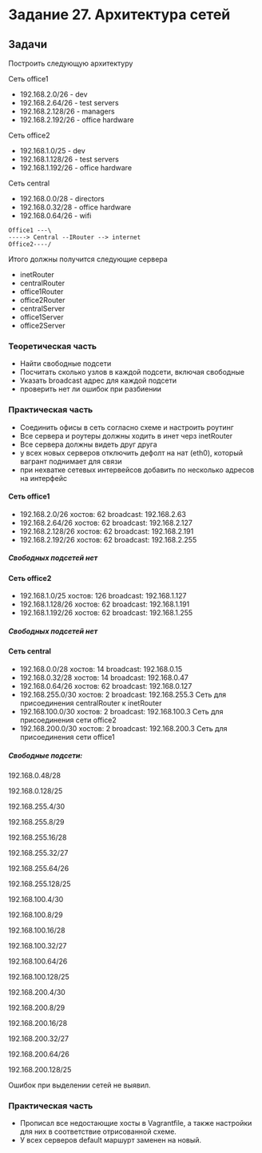 # Задание 27. Архитектура сетей

## Задачи

Построить следующую архитектуру

Сеть office1
- 192.168.2.0/26 - dev
- 192.168.2.64/26 - test servers
- 192.168.2.128/26 - managers
- 192.168.2.192/26 - office hardware

Сеть office2
- 192.168.1.0/25 - dev
- 192.168.1.128/26 - test servers
- 192.168.1.192/26 - office hardware


Сеть central
- 192.168.0.0/28 - directors
- 192.168.0.32/28 - office hardware
- 192.168.0.64/26 - wifi

```
Office1 ---\
-----> Central --IRouter --> internet
Office2----/
```
Итого должны получится следующие сервера
- inetRouter
- centralRouter
- office1Router
- office2Router
- centralServer
- office1Server
- office2Server

### Теоретическая часть
- Найти свободные подсети
- Посчитать сколько узлов в каждой подсети, включая свободные
- Указать broadcast адрес для каждой подсети
- проверить нет ли ошибок при разбиении

### Практическая часть
- Соединить офисы в сеть согласно схеме и настроить роутинг
- Все сервера и роутеры должны ходить в инет черз inetRouter
- Все сервера должны видеть друг друга
- у всех новых серверов отключить дефолт на нат (eth0), который вагрант поднимает для связи
- при нехватке сетевых интервейсов добавить по несколько адресов на интерфейс



#### Сеть office1

* 192.168.2.0/26	хостов: 62	broadcast: 192.168.2.63
* 192.168.2.64/26	хостов: 62	broadcast: 192.168.2.127
* 192.168.2.128/26	хостов: 62	broadcast: 192.168.2.191
* 192.168.2.192/26	хостов: 62	broadcast: 192.168.2.255

##### Свободных подсетей нет


#### Сеть office2

* 192.168.1.0/25	хостов: 126	broadcast: 192.168.1.127
* 192.168.1.128/26 	хостов: 62	broadcast: 192.168.1.191
* 192.168.1.192/26 	хостов: 62	broadcast: 192.168.1.255

##### Свободных подсетей нет


#### Сеть central

* 192.168.0.0/28	хостов: 14	broadcast: 192.168.0.15
* 192.168.0.32/28	хостов: 14	broadcast: 192.168.0.47
* 192.168.0.64/26	хостов: 62	broadcast: 192.168.0.127
* 192.168.255.0/30	хостов: 2	broadcast: 192.168.255.3	Сеть для присоединения centralRouter к inetRouter
* 192.168.100.0/30	хостов: 2	broadcast: 192.168.100.3	Сеть для присоединения сети office2
* 192.168.200.0/30	хостов: 2	broadcast: 192.168.200.3	Сеть для присоединения сети office1


##### Свободные подсети:

192.168.0.48/28

192.168.0.128/25

192.168.255.4/30

192.168.255.8/29

192.168.255.16/28

192.168.255.32/27

192.168.255.64/26

192.168.255.128/25


192.168.100.4/30

192.168.100.8/29

192.168.100.16/28

192.168.100.32/27

192.168.100.64/26

192.168.100.128/25


192.168.200.4/30

192.168.200.8/29

192.168.200.16/28

192.168.200.32/27

192.168.200.64/26

192.168.200.128/25


Ошибок при выделении сетей не выявил.



### Практическая часть

* Прописал все недостающие хосты в Vagrantfile, а также настройки для них в соответствие отрисованной схеме.
* У всех серверов default маршурт заменен на новый.